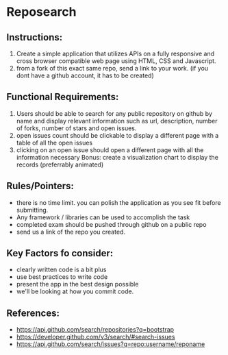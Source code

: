 # Reposearch

## Instructions:
1. Create a simple application that utilizes APIs on a fully responsive and cross browser compatible web page using HTML, CSS and Javascript.
2. from a fork of this exact same repo, send a link to your work. (if you dont have a github account, it has to be created)

## Functional Requirements:
1. Users should be able to search for any public repository on github by name and display relevant information such as url, description, number of forks, number of stars and open issues.
2. open issues count should be clickable to display a different page with a table of all the open issues
3. clicking on an open issue should open a different page with all the information necessary
Bonus: create a visualization chart to display the records (preferrably animated)

## Rules/Pointers:
- there is no time limit. you can polish the application as you see fit before submitting.
- Any framework / libraries can be used to accomplish the task
- completed exam should be pushed through github on a public repo 
- send us a link of the repo you created.

## Key Factors fo consider:
- clearly written code is a bit plus
- use best practices to write code
- present the app in the best design possible
- we'll be looking at how you commit code.

## References: 
- https://api.github.com/search/repositories?q=bootstrap
- https://developer.github.com/v3/search/#search-issues
- https://api.github.com/search/issues?q=repo:username/reponame
